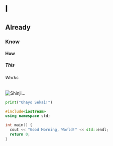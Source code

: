 # I
## Already
### Know
#### How
##### This
###### Works

![Shinji...](https://github.com/user-attachments/assets/02e5bdcc-b11f-418f-b3bf-bdb18c3be6e4)

``` python
print("Ohayo Sekai!")
```

```c++
#include<iostream>
using namespace std;

int main() {
  cout << "Good Morning, World!" << std::endl;
  return 0;
}

